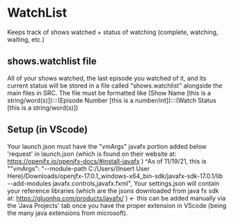 # WatchList
 Keeps track of shows watched + status of watching (complete, watching, waiting, etc.)
## shows.watchlist file
All of your shows watched, the last episode you watched of it, and its current status will be stored in a file called "shows.watchlist" alongside the main files in SRC.
The file must be formatted like
(Show Name [this is a string/word(s)]):::(Episode Number [this is a number/int]):::(Watch Status [this is a string/word(s)])
## Setup (in VScode)
Your launch.json must have the "vmArgs" javafx portion added below 'request' in launch.json (which is found on their website at: https://openjfx.io/openjfx-docs/#install-javafx )
^As of 11/19/21, this is ""vmArgs": "--module-path C:/Users/(Insert User Here)/Downloads/openjfx-17.0.1_windows-x64_bin-sdk/javafx-sdk-17.0.1/lib --add-modules javafx.controls,javafx.fxml",
Your settings.json will contain your reference libraries (which are the jsons downloaded from java fx sdk at: https://gluonhq.com/products/javafx/ ) <- this can be added manually via the 'Java Projects' tab once you have the proper extension in VScode (being the many java extensions from microsoft).
